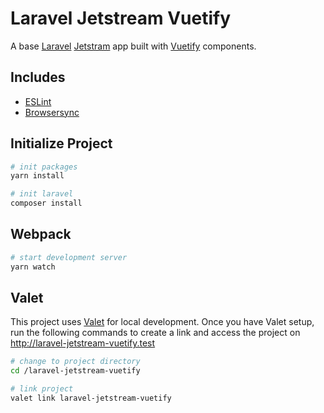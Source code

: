 # Laravel Jetstream Vuetify
A base [Laravel](https://laravel.com/) [Jetstram](https://jetstream.laravel.com/) app built with [Vuetify](https://vuetifyjs.com/) components.

## Includes
- [ESLint](https://eslint.org/)
- [Browsersync](https://browsersync.io/)

## Initialize Project
``` bash
# init packages
yarn install

# init laravel
composer install
```

## Webpack
``` bash
# start development server
yarn watch
```

## Valet
This project uses [Valet](https://laravel.com/docs/8.x/valet/) for local development. Once you have Valet setup, run the following commands to create a link and access the project on http://laravel-jetstream-vuetify.test

``` bash
# change to project directory
cd /laravel-jetstream-vuetify

# link project
valet link laravel-jetstream-vuetify
```
